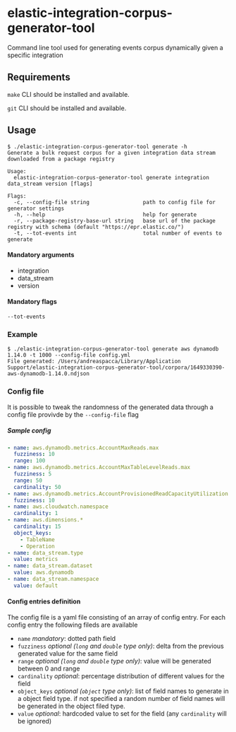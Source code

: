 # elastic-integration-corpus-generator-tool
Command line tool used for generating events corpus dynamically given a specific integration

## Requirements
`make` CLI should be installed and available.

`git` CLI should be installed and available.

## Usage
```shell
$ ./elastic-integration-corpus-generator-tool generate -h
Generate a bulk request corpus for a given integration data stream downloaded from a package registry

Usage:
  elastic-integration-corpus-generator-tool generate integration data_stream version [flags]

Flags:
  -c, --config-file string                 path to config file for generator settings
  -h, --help                               help for generate
  -r, --package-registry-base-url string   base url of the package registry with schema (default "https://epr.elastic.co/")
  -t, --tot-events int                     total number of events to generate
  ```

#### Mandatory arguments
- integration
- data_stream
- version

#### Mandatory flags
`--tot-events`

### Example
```shell
$ ./elastic-integration-corpus-generator-tool generate aws dynamodb 1.14.0 -t 1000 --config-file config.yml
File generated: /Users/andreaspacca/Library/Application Support/elastic-integration-corpus-generator-tool/corpora/1649330390-aws-dynamodb-1.14.0.ndjson
```


### Config file
It is possible to tweak the randomness of the generated data through a config file provivde by the `--config-file` flag

##### Sample config
```yaml
- name: aws.dynamodb.metrics.AccountMaxReads.max
  fuzziness: 10
  range: 100
- name: aws.dynamodb.metrics.AccountMaxTableLevelReads.max
  fuzziness: 5
  range: 50
  cardinality: 50
- name: aws.dynamodb.metrics.AccountProvisionedReadCapacityUtilization.avg
  fuzziness: 10
- name: aws.cloudwatch.namespace
  cardinality: 1
- name: aws.dimensions.*
  cardinality: 15
  object_keys:
    - TableName
    - Operation
- name: data_stream.type
  value: metrics
- name: data_stream.dataset
  value: aws.dynamodb
- name: data_stream.namespace
  value: default
```

#### Config entries definition
The config file is a yaml file consisting of an array of config entry.
For each config entry the following fileds are available
- `name` *mandatory*: dotted path field
- `fuzziness` *optional (`long` and `double` type only)*: delta from the previous generated value for the same field
- `range` *optional (`long` and `double` type only)*: value will be generated between 0 and range
- `cardinality` *optional*: percentage distribution of different values for the field
- `object_keys` *optional (`object` type only)*: list of field names to generate in a object field type. if not specified a random number of field names will be generated in the object filed type.
- `value` *optional*: hardcoded value to set for the field (any `cardinality` will be ignored)
